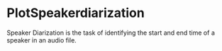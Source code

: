# PlotSpeakerdiarization
Speaker Diarization is the task of identifying the start and end time of a speaker in an audio file.
